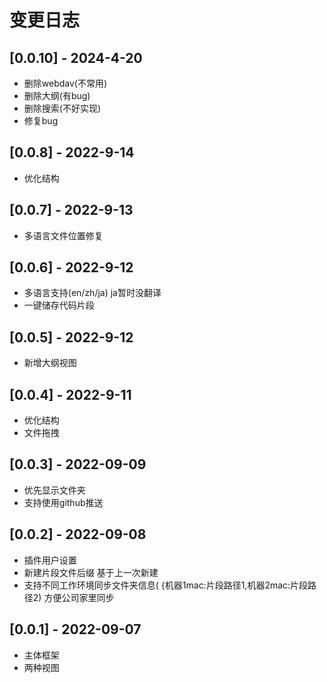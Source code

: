 # 变更日志

## [0.0.10] - 2024-4-20

- 删除webdav(不常用)
- 删除大纲(有bug)
- 删除搜索(不好实现)
- 修复bug

## [0.0.8] - 2022-9-14

- 优化结构

## [0.0.7] - 2022-9-13

- 多语言文件位置修复

## [0.0.6] - 2022-9-12

- 多语言支持(en/zh/ja) ja暂时没翻译
- 一键储存代码片段

## [0.0.5] - 2022-9-12

- 新增大纲视图

## [0.0.4] - 2022-9-11

- 优化结构
- 文件拖拽

## [0.0.3] - 2022-09-09

- 优先显示文件夹
- 支持使用github推送

## [0.0.2] - 2022-09-08

- 插件用户设置
- 新建片段文件后缀 基于上一次新建
- 支持不同工作环境同步文件夹信息(  {机器1mac:片段路径1,机器2mac:片段路径2) 方便公司家里同步

## [0.0.1] - 2022-09-07

- 主体框架
- 两种视图
